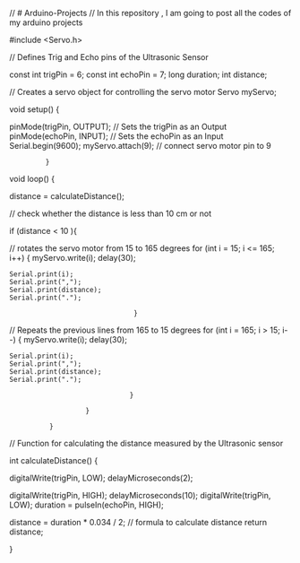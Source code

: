 // # Arduino-Projects
// In this repository , I am going to post all the codes of my arduino projects 

#include <Servo.h>

// Defines Trig and Echo pins of the Ultrasonic Sensor

const int trigPin = 6;
const int echoPin = 7;
long duration;
int distance;

// Creates a servo object for controlling the servo motor
Servo myServo;

void setup() {

  pinMode(trigPin, OUTPUT); // Sets the trigPin as an Output
  pinMode(echoPin, INPUT); // Sets the echoPin as an Input
  Serial.begin(9600);
  myServo.attach(9); // connect servo motor pin to 9
  
             }

void loop() {

   distance = calculateDistance();
   
   // check whether the distance is less than 10 cm or not 
   
   if (distance < 10 ){
   
  // rotates the servo motor from 15 to 165 degrees
  for (int i = 15; i <= 165; i++) {
    myServo.write(i);
    delay(30);
  
    Serial.print(i); 
    Serial.print(","); 
    Serial.print(distance); 
    Serial.print("."); 
    
                                   }
  
  // Repeats the previous lines from 165 to 15 degrees
  for (int i = 165; i > 15; i--) {
    myServo.write(i);
    delay(30);
   
    Serial.print(i);
    Serial.print(",");
    Serial.print(distance);
    Serial.print(".");
    
                                  }
  
                       }
   
              }

// Function for calculating the distance measured by the Ultrasonic sensor

int calculateDistance() {
 
  digitalWrite(trigPin, LOW);
  delayMicroseconds(2);
  
  digitalWrite(trigPin, HIGH);
  delayMicroseconds(10);
  digitalWrite(trigPin, LOW);
  duration = pulseIn(echoPin, HIGH);
  
  distance = duration * 0.034 / 2;  // formula to calculate distance 
  return distance;
  
}
